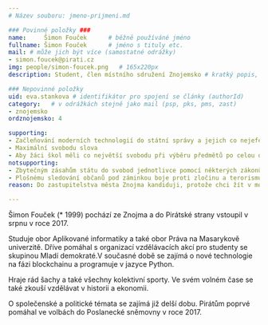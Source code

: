 ```yaml
---
# Název souboru: jmeno-prijmeni.md

### Povinné položky ###
name:     Šimon Fouček  	# běžně používáné jméno
fullname: Šimon Fouček  	# jméno s tituly etc.
mail: # může jich být více (samostatné odrážky)
- simon.foucek@pirati.cz
img: people/simon-foucek.png   # 165x220px
description: Student, člen místního sdružení Znojemsko # kratký popis, max 160 znaků

### Nepovinné položky
uid: eva.stankova # identifikátor pro spojení se články (authorId)
category: 	# v odrážkách stejně jako mail (psp, pks, pms, zast)
- znojemsko
ordznojemsko: 4

supporting:
- Začleňování moderních technologií do státní správy a jejich co nejefektivnější  využívání
- Maximální svobodu slova
- Aby žáci škol měli co největší svobodu při výběru předmětů po celou dobu studia
notsupporting:
- Zbytečným zásahům státu do svobod jednotlivce pomocí některých zákonů a vyhlášek
- Plošnému sledování občanů pod záminkou boje proti zločinu a terorismu byrokracii
reason: Do zastupitelstva města Znojma kandiduji, protože chci žít v moderním městě, kde se všechny  projekty ze skupiny smart city a jim podobné, nebudou realizovat jen naoko. Budou se naopak dělat s co největší pečlivostí a výsledkem, který občanům ušetří čas a ulehčí život.

---
```


Šimon Fouček (\* 1999) pochází ze Znojma a do Pirátské strany vstoupil v
srpnu v roce 2017.

Studuje  obor Aplikované informatiky a také obor Práva na Masarykově univerzitě.
Dříve pomáhal s organizací vzdělávacích akcí pro studenty se skupinou
Mladí demokraté.V současné době se zajímá o nové technologie na fázi
blockchainu a programuje v jazyce Python.

Hraje rád šachy a také všechny kolektivní sporty. Ve svém volném čase
se také zkouší vzdělávat v historii a ekonomii.

O společenské a politické témata se zajímá již delší dobu. Pirátům
poprvé pomáhal ve volbách do Poslanecké sněmovny v roce 2017.
